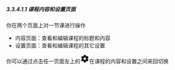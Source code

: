 ##### 3.3.4.1.1 课程内容和设置页面

你在两个页面上对一节课进行操作
* 内容页面：查看和编辑课程的标题和内容
* 设置页面：查看和编辑课程的其它设置

你可以通过点击任一页面左上的![](/images/chapter3/icon-settings.png)在课程的内容和设置之间来回切换